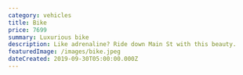 ```yaml
---
category: vehicles
title: Bike
price: 7699
summary: Luxurious bike
description: Like adrenaline? Ride down Main St with this beauty.
featuredImage: /images/bike.jpeg
dateCreated: 2019-09-30T05:00:00.000Z
---
```


